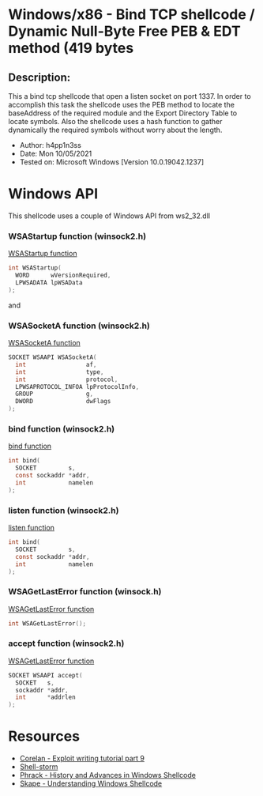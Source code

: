 # Windows/x86 - Bind TCP shellcode / Dynamic Null-Byte Free PEB & EDT method (419 bytes
 
## Description: 

This a bind tcp shellcode that open a listen socket on port 1337. In order to accomplish this task the shellcode uses
the PEB method to locate the baseAddress of the required module and the Export Directory Table to locate symbols. 
Also the shellcode uses a hash function to gather dynamically the required symbols without worry about the length. 


- Author: h4pp1n3ss
- Date: Mon 10/05/2021
- Tested on: Microsoft Windows [Version 10.0.19042.1237]

# Windows API 

This shellcode uses a couple of Windows API from ws2_32.dll

### WSAStartup function (winsock2.h)

[WSAStartup function](https://docs.microsoft.com/en-us/windows/win32/api/winsock/nf-winsock-wsastartup)
```c
int WSAStartup(
  WORD      wVersionRequired,
  LPWSADATA lpWSAData
);
```

and 

### WSASocketA function (winsock2.h)

[WSASocketA function](https://docs.microsoft.com/en-us/windows/win32/api/winsock2/nf-winsock2-wsasocketa)

```c
SOCKET WSAAPI WSASocketA(
  int                 af,
  int                 type,
  int                 protocol,
  LPWSAPROTOCOL_INFOA lpProtocolInfo,
  GROUP               g,
  DWORD               dwFlags
);
```

### bind function (winsock2.h)

[bind function](https://docs.microsoft.com/en-us/windows/win32/api/winsock/nf-winsock-bind)

```c
int bind(
  SOCKET         s,
  const sockaddr *addr,
  int            namelen
);
```


### listen function (winsock2.h)

[listen function](https://docs.microsoft.com/en-us/windows/win32/api/winsock2/nf-winsock2-listen)

```c
int bind(
  SOCKET         s,
  const sockaddr *addr,
  int            namelen
);
```


### WSAGetLastError function (winsock.h)

[WSAGetLastError function](https://docs.microsoft.com/en-us/windows/win32/api/winsock2/nf-winsock2-listen)

```c
int WSAGetLastError();
```


### accept function (winsock2.h)

[WSAGetLastError function](https://docs.microsoft.com/en-us/windows/win32/api/winsock2/nf-winsock2-accept)

```c
SOCKET WSAAPI accept(
  SOCKET   s,
  sockaddr *addr,
  int      *addrlen
);
```



# Resources

- [Corelan - Exploit writing tutorial part 9](https://www.corelan.be/index.php/2010/02/25/exploit-writing-tutorial-part-9-introduction-to-win32-shellcoding/)
- [Shell-storm](http://shell-storm.org/shellcode/)
- [Phrack - History and Advances in Windows Shellcode](http://www.phrack.org/issues/62/7.html#article)
- [Skape - Understanding Windows Shellcode ](http://www.hick.org/code/skape/papers/win32-shellcode.pdf)






